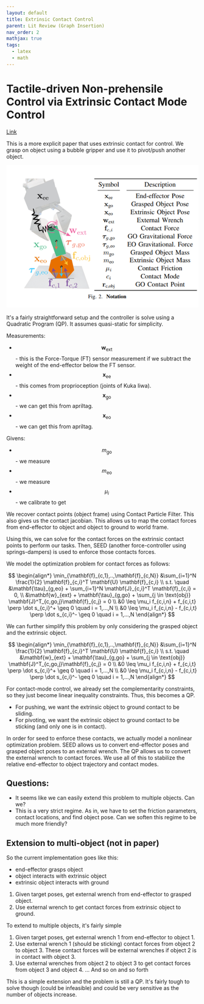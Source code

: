 ```yaml
---
layout: default
title: Extrinsic Contact Control
parent: Lit Review (Graph Insertion)
nav_order: 2
mathjax: true
tags: 
  - latex
  - math
---
```


# Tactile-driven Non-prehensile Control via Extrinsic Contact Mode Control

[Link](https://coronadoenrique.com//rssproceedings2024/rss20/p135.pdf)

This is a more explicit paper that uses extrinsic contact for control. We grasp on object using a bubble gripper and use it to pivot/push another object.

![](../.././../assets/images/graph_insertion/extrinsic-tactile-control.png)

It's a fairly straightforward setup and the controller is solve using a Quadratic Program (QP). It assumes quasi-static for simplicity.

Measurements:
- $$\mathbf{w}_{\text{ext}}$$ - this is the Force-Torque (FT) sensor measurement if we subtract the weight of the end-effector below the FT sensor. 
- $$\mathbf{x}_{\text{ee}}$$ - this comes from proprioception (joints of Kuka Iiwa).
- $$\mathbf{x}_{\text{go}}$$ - we can get this from apriltag.
- $$\mathbf{x}_{\text{eo}}$$ - we can get this from apriltag.

Givens:
- $$m_{\text{go}}$$ - we measure
- $$m_{\text{eo}}$$ - we measure
- $$\mu_i$$ - we calibrate to get

We recover contact points (object frame) using Contact Particle Filter. This also gives us the contact jacobian. This allows us to map the contact forces from end-effector to object and object to ground to world frame.

Using this, we can solve for the contact forces on the extrinsic contact points to perform our tasks. Then, SEED (another force-controller using springs-dampers) is used to enforce those contacts forces.

We model the optimization problem for contact forces as follows:

$$
\begin{align*}
\min_{\mathbf{f}_{c,1},..,\mathbf{f}_{c,N}} &\sum_{i=1}^N \frac{1}{2} \mathbf{f}_{c,i}^T \mathbf{U} \mathbf{f}_{c,i} \\
s.t. \quad &\mathbf{\tau}_{g,eo} + \sum_{i=1}^N \mathbf{J}_{c,i}^T \mathbf{f}_{c,i} = 0, \\
&\mathbf{w}_{ext} + \mathbf{\tau}_{g,go} + \sum_{j \in \text{obj}} \mathbf{J}^T_{c,go,j}\mathbf{f}_{c,j} = 0 \\
&0 \leq \mu_i f_{c,i,n} + f_{c,i,t} \perp \dot s_{c,i}^+ \geq 0 \quad i = 1,...,N \\
&0 \leq \mu_i f_{c,i,n} - f_{c,i,t} \perp \dot s_{c,i}^- \geq 0 \quad i = 1,...,N
\end{align*}
$$

We can further simplify this problem by only considering the grasped object and the extrinsic object.

$$
\begin{align*}
\min_{\mathbf{f}_{c,1},..,\mathbf{f}_{c,N}} &\sum_{i=1}^N \frac{1}{2} \mathbf{f}_{c,i}^T \mathbf{U} \mathbf{f}_{c,i} \\
s.t. \quad &\mathbf{w}_{ext} + \mathbf{\tau}_{g,go} + \sum_{j \in \text{obj}} \mathbf{J}^T_{c,go,j}\mathbf{f}_{c,j} = 0 \\
&0 \leq \mu_i f_{c,i,n} + f_{c,i,t} \perp \dot s_{c,i}^+ \geq 0 \quad i = 1,...,N \\
&0 \leq \mu_i f_{c,i,n} - f_{c,i,t} \perp \dot s_{c,i}^- \geq 0 \quad i = 1,...,N
\end{align*}
$$


For contact-mode control, we already set the complementarity constraints, so they just become linear inequality constraints. Thus, this becomes a QP. 
- For pushing, we want the extrinsic object to ground contact to be sliding.
- For pivoting, we want the extrinsic object to ground contact to be sticking (and only one is in contact).


In order for seed to enforce these contacts, we actually model a nonlinear optimization problem. SEED allows us to convert end-effector poses and grasped object poses to an external wrench. The QP allows us to convert the external wrench to contact forces. We use all of this to stabilize the relative end-effector to object trajectory and contact modes.

## Questions:
- It seems like we can easily extend this problem to multiple objects. Can we?
- This is a very strict regime. As in, we have to set the friction parameters, contact locations, and find object pose. Can we soften this regime to be much more friendly?

## Extension to multi-object (not in paper)

So the current implementation goes like this:
- end-effector grasps object
- object interacts with extrinsic object
- extrinsic object interacts with ground

1. Given target poses, get external wrench from end-effector to grasped object.
2. Use external wrench to get contact forces from extrinsic object to ground.

To extend to multiple objects, it's fairly simple
1. Given target poses, get external wrench 1 from end-effector to object 1.
2. Use external wrench 1 (should be sticking) contact forces from object 2 to object 3. These contact forces will be external wrenches if object 2 is in contact with object 3.
3. Use external wrenches from object 2 to object 3 to get contact forces from object 3 and object 4. ... And so on and so forth

This is a simple extension and the problem is still a QP. It's fairly tough to solve though (could be infeasible) and could be very sensitive as the number of objects increase. 

